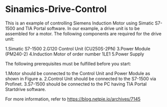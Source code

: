 # Sinamics-Drive-Control

This is an example of controlling Siemens Induction Motor using Simatic S7-1500 and TIA Portal software. In our example, a drive unit is to be assembled for a motor. The following components are required for the drive unit:

1.Simatic S7-1500
2.G120 Control Unit (CU250S-2PN)
3.Power Module (PM240-2)
4.Induction Motor of order number 1LE1
5.Power Supply

The following prerequisites must be fulfilled before you start:

1.Motor should be connected to the Control Unit and Power Module as shown in Figure a.
2.Control Unit should be connected to the S7-1500 via Profinet.
3.S7-1500 should be connected to the PC having TIA Portal Startdrive software.

For more information, refer to https://blog.netpie.io/archives/7145
